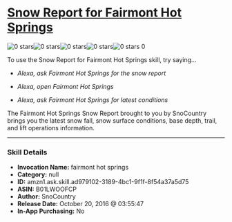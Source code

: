 # [Snow Report for Fairmont Hot Springs](http://alexa.amazon.com/#skills/amzn1.ask.skill.ad979102-3189-4bc1-9f1f-8f54a37a5d75)
![0 stars](../../images/ic_star_border_black_18dp_1x.png)![0 stars](../../images/ic_star_border_black_18dp_1x.png)![0 stars](../../images/ic_star_border_black_18dp_1x.png)![0 stars](../../images/ic_star_border_black_18dp_1x.png)![0 stars](../../images/ic_star_border_black_18dp_1x.png) 0

To use the Snow Report for Fairmont Hot Springs skill, try saying...

* *Alexa, ask Fairmont Hot Springs for the snow report*

* *Alexa, open Fairmont Hot Springs*

* *Alexa, ask Fairmont Hot Springs for latest conditions*

The Fairmont Hot Springs Snow Report brought to you by SnoCountry brings you the latest snow fall, snow surface conditions,  base depth, trail, and lift operations information.

***

### Skill Details

* **Invocation Name:** fairmont hot springs
* **Category:** null
* **ID:** amzn1.ask.skill.ad979102-3189-4bc1-9f1f-8f54a37a5d75
* **ASIN:** B01LWOOFCP
* **Author:** SnoCountry
* **Release Date:** October 20, 2016 @ 03:55:47
* **In-App Purchasing:** No
